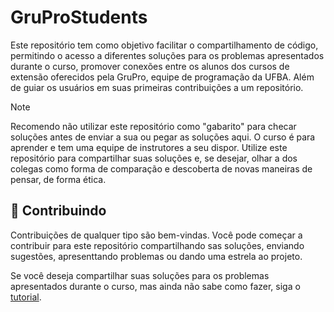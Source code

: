 # GruProStudents
Este repositório tem como objetivo facilitar o compartilhamento de código, permitindo o acesso a diferentes soluções para os problemas apresentados durante o curso, promover conexões entre os alunos dos cursos de extensão oferecidos pela GruPro, equipe de programação da UFBA. Além de guiar os usuários em suas primeiras contribuições a um repositório.

> [!NOTE]
> Recomendo não utilizar este repositório como "gabarito" para checar soluções antes de enviar a sua ou pegar as soluções aqui. O curso é para aprender e tem uma equipe de instrutores a seu dispor. Utilize este repositório para compartilhar suas soluções e, se desejar,  olhar a dos colegas como forma de comparação e descoberta de novas maneiras de pensar, de forma ética.

## 🤝 Contribuindo

Contribuições de qualquer tipo são bem-vindas. Você pode começar a contribuir para este repositório compartilhando sas soluções, enviando sugestões, apresenttando problemas ou dando uma estrela ao projeto. 

Se você deseja compartilhar suas soluções para os problemas apresentados durante o curso, mas ainda não sabe como fazer, siga o [tutorial](/tutoriais/contribuições.md).
